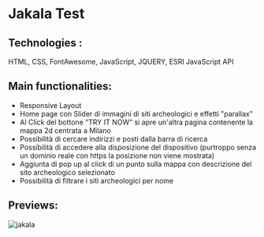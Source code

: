 # Jakala Test
## Technologies :
HTML, CSS, FontAwesome, JavaScript, JQUERY, ESRI JavaScript API

## Main functionalities:
- Responsive Layout
- Home page con Slider di immagini di siti archeologici e effetti "parallax" 
- Al Click del bottone "TRY IT NOW" si apre un'altra pagina contenente la mappa 2d centrata a Milano
- Possibilità di cercare indirizzi e posti dalla barra di ricerca
- Possibilità di accedere alla disposizione del dispositivo (purtroppo senza un dominio reale con https la posizione non viene mostrata)
- Aggiunta di pop up al click di un punto sulla mappa con descrizione del sito archeologico selezionato
- Possibilità di filtrare i siti archeologici per nome 

## Previews:

![jakala](https://user-images.githubusercontent.com/46935430/62734012-2e508d80-ba28-11e9-9e34-26a8d2ee5e4a.gif)

